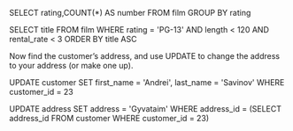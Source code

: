 SELECT rating,COUNT(*) AS number 
FROM film
GROUP BY rating

SELECT title FROM film WHERE rating = 'PG-13' 
AND length < 120 AND rental_rate < 3
ORDER BY title ASC

Now find the customer’s address, and use UPDATE to
change the address to your address (or make one up).

UPDATE customer
SET first_name = 'Andrei',
last_name = 'Savinov'
WHERE customer_id = 23

UPDATE address
SET address = 'Gyvataim'
WHERE address_id = (SELECT address_id FROM customer WHERE customer_id = 23)
